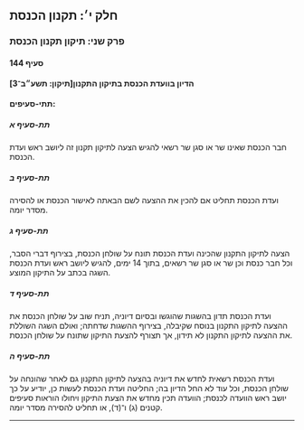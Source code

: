 ## חלק י׳: תקנון הכנסת

### פרק שני: תיקון תקנון הכנסת

#### סעיף 144

**הדיון בוועדת הכנסת בתיקון התקנון[תיקון: תשע״ב־3]**



#### תתי-סעיפים:

##### תת-סעיף א

חבר הכנסת שאינו שר או סגן שר רשאי להגיש הצעה לתיקון תקנון זה ליושב ראש ועדת הכנסת.

##### תת-סעיף ב

ועדת הכנסת תחליט אם להכין את ההצעה לשם הבאתה לאישור הכנסת או להסירה מסדר יומה.

##### תת-סעיף ג

הצעה 
לתיקון התקנון שהכינה ועדת הכנסת תונח על שולחן הכנסת, בצירוף דברי הסבר, 
וכל חבר כנסת וכן שר או סגן שר רשאים, בתוך 14 ימים, להגיש ליושב ראש ועדת 
הכנסת השגה בכתב על התיקון המוצע.

##### תת-סעיף ד

ועדת הכנסת
 תדון בהשגות שהוגשו ובסיום דיוניה, תניח שוב על שולחן הכנסת את ההצעה 
לתיקון התקנון בנוסח שקיבלה, בצירוף ההשגות שדחתה; ואולם השגה השוללת את 
ההצעה לתיקון התקנון לא תידון, אך תצורף להצעת התיקון שתונח על שולחן 
הכנסת.

##### תת-סעיף ה

ועדת הכנסת
 רשאית לחדש את דיוניה בהצעה לתיקון התקנון גם לאחר שהונחה על שולחן הכנסת,
 וכל עוד לא החל הדיון בה; החליטה ועדת הכנסת לעשות כן, יודיע על כך יושב 
ראש הוועדה לכנסת; הוועדה תכין מחדש את הצעת התיקון ויחולו הוראות סעיפים 
קטנים (ג) ו־(ד), או תחליט להסירה מסדר יומה.

----

